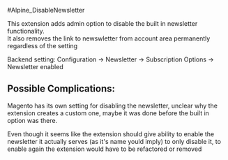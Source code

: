 #Alpine_DisableNewsletter

This extension adds admin option to disable the built in newsletter 
functionality.  
It also removes the link to newswletter from account area 
permanently regardless of the setting


Backend setting:
Configuration -> Newsletter -> Subscription Options -> Newsletter enabled

## Possible Complications:
Magento has its own setting for disabling the newsletter, unclear why the extension creates a custom one, maybe it was done before the built in option was there.

Even though it seems like the extension should give ability to enable the newsletter it actually serves (as it's name yould imply) to only disable it, to enable again 
the extension would have to be refactored or removed
